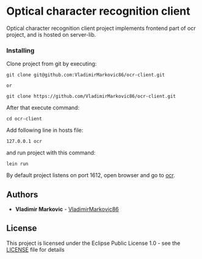 # Optical character recognition client

Optical character recognition client project implements frontend part of ocr project, and is hosted on server-lib.

### Installing

Clone project from git by executing:

```
git clone git@github.com:VladimirMarkovic86/ocr-client.git

or

git clone https://github.com/VladimirMarkovic86/ocr-client.git
```

After that execute command:

```
cd ocr-client
```

Add following line in hosts file:

```
127.0.0.1 ocr
```

and run project with this command:

```
lein run
```

By default project listens on port 1612, open browser and go to [ocr](https://ocr:1612).

## Authors

* **Vladimir Markovic** - [VladimirMarkovic86](https://github.com/VladimirMarkovic86)

## License

This project is licensed under the Eclipse Public License 1.0 - see the [LICENSE](LICENSE) file for details


